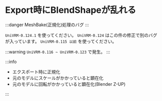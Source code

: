 # Export時にBlendShapeが乱れる

:::danger
MeshBake(正規化)処理のバグ
:::

`UniVRM-0.124.1` を使ってください。
`UniVRM-0.124` はこの件の修正で別のバグが入っています。
`UniVRM-0.115 以前` を使ってください。

:::warning
`UniVRM-0.116 ~ UniVRM-0.123` で発生。
:::

:::info

- エクスポート時に正規化
- 元のモデルにスケールがかかっていると顕在化
- 元のモデルに回転がかかっていると顕在化(Blender Z-UP)

:::
